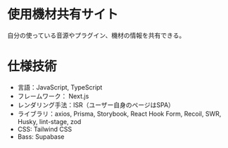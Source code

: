 # 使用機材共有サイト
自分の使っている音源やプラグイン、機材の情報を共有できる。

# 仕様技術
+ 言語：JavaScript, TypeScript
+  フレームワーク： Next.js
+ レンダリング手法：ISR（ユーザー自身のページはSPA）
+ ライブラリ：axios, Prisma, Storybook, React Hook Form, Recoil, SWR, Husky, lint-stage, zod
+ CSS: Tailwind CSS
+ Bass: Supabase
